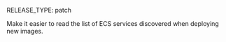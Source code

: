 RELEASE_TYPE: patch

Make it easier to read the list of ECS services discovered when deploying new images.